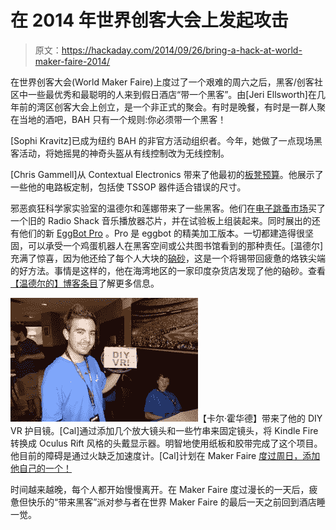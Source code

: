 # 在 2014 年世界创客大会上发起攻击

> 原文：<https://hackaday.com/2014/09/26/bring-a-hack-at-world-maker-faire-2014/>

在世界创客大会(World Maker Faire)上度过了一个艰难的周六之后，黑客/创客社区中一些最优秀和最聪明的人来到假日酒店“带一个黑客”。由[Jeri Ellsworth]在几年前的湾区创客大会上创立，是一个非正式的聚会。有时是晚餐，有时是一群人聚在当地的酒吧，BAH 只有一个规则:你必须带一个黑客！

[Sophi Kravitz]已成为纽约 BAH 的非官方活动组织者。今年，她做了一点现场黑客活动，将她摇晃的神奇头盔从有线控制改为无线控制。

[Chris Gammell]从 Contextual Electronics 带来了他最初的[板凳预算](http://legacy.contextualelectronics.com/the-benchbudee/)。他展示了一些他的电路板定制，包括使 TSSOP 器件适合错误的尺寸。

邪恶疯狂科学家实验室的温德尔和莲娜带来了一些黑客。他们在[电子跳蚤市场](http://hackaday.com/2014/09/19/experience-the-farmers-market-of-vintage-electronics/)买了一个旧的 Radio Shack 音乐播放器芯片，并在试验板上组装起来。同时展出的还有他们的新 [EggBot Pro](http://shop.evilmadscientist.com/productsmenu/tinykitlist/768) 。Pro 是 eggbot 的精美加工版本。一切都建造得很坚固，可以承受一个鸡蛋机器人在黑客空间或公共图书馆看到的那种责任。[温德尔]充满了惊喜，因为他还给了每个人大块的[硇砂](http://en.wikipedia.org/wiki/Sal_ammoniac)，这是一个将锡带回疲惫的烙铁尖端的好方法。事情是这样的，他在海湾地区的一家印度杂货店发现了他的硇砂。查看[【温德尔的】博客条目](http://www.evilmadscientist.com/2014/tinning/)了解更多信息。

![BAH-diyVRSmall](img/ea64ab718b867707159e58f896766174.png)【卡尔·霍华德】带来了他的 DIY VR 护目镜。[Cal]通过添加几个放大镜头和一些竹串来固定镜头，将 Kindle Fire 转换成 Oculus Rift 风格的头戴显示器。明智地使用纸板和胶带完成了这个项目。他目前的障碍是通过火缺乏加速度计。[Cal]计划在 Maker Faire [度过周日，添加他自己的一个！](http://howardcal.com/2014/02/24/gyro-sensor-arrived/)

时间越来越晚，每个人都开始慢慢离开。在 Maker Faire 度过漫长的一天后，疲惫但快乐的“带来黑客”派对参与者在世界 Maker Faire 的最后一天之前回到酒店睡一觉。